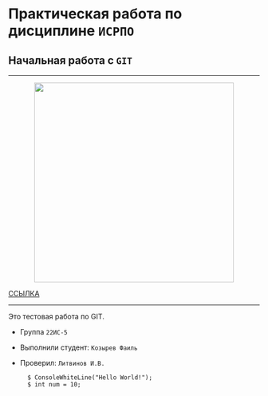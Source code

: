 # Практическая работа по дисциплине `ИСРПО`

## Начальная работа с `GIT`

---

<p align="center"><img src="https://img.magput.ru/pics/large/1d014a0f-5c6a-494d-99c1-24d22933528e.jpg" width="400"></p>

<p><a href="https://www.youtube.com/watch?v=y0aRbsNtqAE">ССЫЛКА</a></p>

---

Это тестовая работа по GIT.

- Группа `22ИС-5`
- Выполнили студент: `Козырев Фаиль`
- Проверил: `Литвинов И.В.`

        $ ConsoleWhiteLine("Hello World!");
        $ int num = 10;
